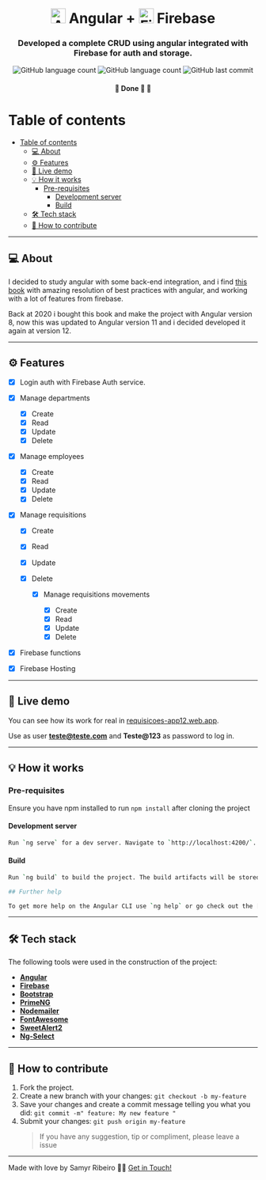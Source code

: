 <h1 align="center"> <img alt="Angular logo" src='https://cdn.jsdelivr.net/gh/devicons/devicon/icons/angularjs/angularjs-plain.svg' width="auto" height="30"> Angular + <img alt="Firebase logo" src='https://cdn.jsdelivr.net/gh/devicons/devicon/icons/firebase/firebase-plain.svg' width="auto" height="30"> Firebase</h1>

<h3 align="center">
Developed a complete CRUD using angular integrated with Firebase for auth and storage.
</h3>

<p align="center"> <img alt="GitHub language count" src="https://img.shields.io/github/languages/count/SamyrOR/requisicoes-app">
<img alt="GitHub language count" src="https://img.shields.io/github/repo-size/SamyrOR/requisicoes-app">
		<img  alt="GitHub last commit"  src="https://img.shields.io/github/last-commit/SamyrOR/requisicoes-app">
</p>
<h4 align="center">
	🚧 Done 🚀 🚧
</h4>

# Table of contents

<!--ts-->

- [Table of contents](#table-of-contents)
  - [💻 About](#-about)
  - [⚙️ Features](#️-features)
  - [🚀 Live demo](#-live-demo)
  - [💡 How it works](#-how-it-works)
    - [Pre-requisites](#pre-requisites)
      - [Development server](#development-server)
      - [Build](#build)
  - [🛠 Tech stack](#-tech-stack)
  - [💪 How to contribute](#-how-to-contribute)
  <!--te-->

---

## 💻 About

I decided to study angular with some back-end integration, and i find [this book](https://www.casadocodigo.com.br/products/livro-angular-firebase?_pos=1&_sid=a78031fd4&_ss=r) with amazing resolution of best practices with angular, and working with a lot of features from firebase.

Back at 2020 i bought this book and make the project with Angular version 8, now this was updated to Angular version 11 and i decided developed it again at version 12.

---

## ⚙️ Features

- [x] Login auth with Firebase Auth service.
- [x] Manage departments

  - [x] Create
  - [x] Read
  - [x] Update
  - [x] Delete

- [x] Manage employees

  - [x] Create
  - [x] Read
  - [x] Update
  - [x] Delete

- [x] Manage requisitions

  - [x] Create
  - [x] Read
  - [x] Update
  - [x] Delete

    - [x] Manage requisitions movements

      - [x] Create
      - [x] Read
      - [x] Update
      - [x] Delete

- [x] Firebase functions
- [x] Firebase Hosting

---

## 🚀 Live demo

You can see how its work for real in [requisicoes-app12.web.app](https://requisicoes-app12.web.app/login).

Use as user **teste@teste.com** and **Teste@123** as password to log in.

---

## 💡 How it works

### Pre-requisites

Ensure you have npm installed to run `npm install` after cloning the project

#### Development server

```bash
Run `ng serve` for a dev server. Navigate to `http://localhost:4200/`. The app will automatically reload if you change any of the source files.
```

#### Build

```bash
Run `ng build` to build the project. The build artifacts will be stored in the `dist/` directory.
```

```bash
## Further help

To get more help on the Angular CLI use `ng help` or go check out the [Angular CLI Overview and Command Reference](https://angular.io/cli) page.
```

---

## 🛠 Tech stack

The following tools were used in the construction of the project:

- **[Angular](https://angular.io/)**
- **[Firebase](https://firebase.google.com/)**
- **[Bootstrap](https://getbootstrap.com/)**
- **[PrimeNG](https://www.primefaces.org/)**
- **[Nodemailer](https://nodemailer.com/about/)**
- **[FontAwesome](https://fontawesome.com/)**
- **[SweetAlert2](https://sweetalert2.github.io/)**
- **[Ng-Select](https://ng-select.github.io/ng-select#/data-sources)**

---

## 💪 How to contribute

1. Fork the project.
2. Create a new branch with your changes: `git checkout -b my-feature`
3. Save your changes and create a commit message telling you what you did: `git commit -m" feature: My new feature "`
4. Submit your changes: `git push origin my-feature`
   > If you have any suggestion, tip or compliment, please leave a issue

---

Made with love by Samyr Ribeiro 👋🏽 [Get in Touch!](https://www.linkedin.com/in/samyr-ribeiro-82a720145/)
